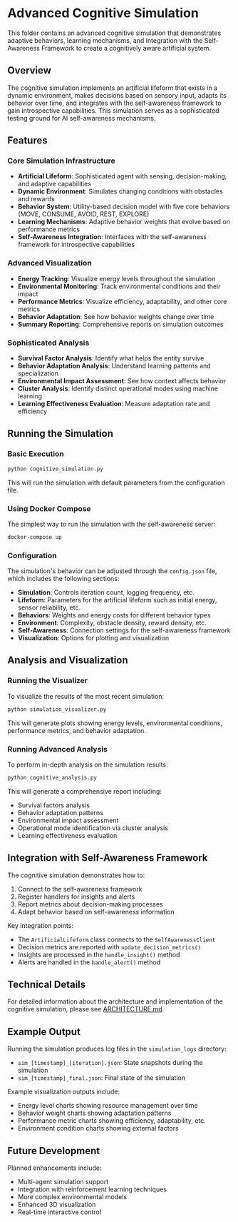 # Advanced Cognitive Simulation

This folder contains an advanced cognitive simulation that demonstrates adaptive behaviors, learning mechanisms, and integration with the Self-Awareness Framework to create a cognitively aware artificial system.

## Overview

The cognitive simulation implements an artificial lifeform that exists in a dynamic environment, makes decisions based on sensory input, adapts its behavior over time, and integrates with the self-awareness framework to gain introspective capabilities. This simulation serves as a sophisticated testing ground for AI self-awareness mechanisms.

## Features

### Core Simulation Infrastructure

- **Artificial Lifeform**: Sophisticated agent with sensing, decision-making, and adaptive capabilities
- **Dynamic Environment**: Simulates changing conditions with obstacles and rewards
- **Behavior System**: Utility-based decision model with five core behaviors (MOVE, CONSUME, AVOID, REST, EXPLORE)
- **Learning Mechanisms**: Adaptive behavior weights that evolve based on performance metrics
- **Self-Awareness Integration**: Interfaces with the self-awareness framework for introspective capabilities

### Advanced Visualization

- **Energy Tracking**: Visualize energy levels throughout the simulation
- **Environmental Monitoring**: Track environmental conditions and their impact
- **Performance Metrics**: Visualize efficiency, adaptability, and other core metrics
- **Behavior Adaptation**: See how behavior weights change over time
- **Summary Reporting**: Comprehensive reports on simulation outcomes

### Sophisticated Analysis

- **Survival Factor Analysis**: Identify what helps the entity survive
- **Behavior Adaptation Analysis**: Understand learning patterns and specialization
- **Environmental Impact Assessment**: See how context affects behavior
- **Cluster Analysis**: Identify distinct operational modes using machine learning
- **Learning Effectiveness Evaluation**: Measure adaptation rate and efficiency

## Running the Simulation

### Basic Execution

```bash
python cognitive_simulation.py
```

This will run the simulation with default parameters from the configuration file.

### Using Docker Compose

The simplest way to run the simulation with the self-awareness server:

```bash
docker-compose up
```

### Configuration

The simulation's behavior can be adjusted through the `config.json` file, which includes the following sections:

- **Simulation**: Controls iteration count, logging frequency, etc.
- **Lifeform**: Parameters for the artificial lifeform such as initial energy, sensor reliability, etc.
- **Behaviors**: Weights and energy costs for different behavior types
- **Environment**: Complexity, obstacle density, reward density, etc.
- **Self-Awareness**: Connection settings for the self-awareness framework
- **Visualization**: Options for plotting and visualization

## Analysis and Visualization

### Running the Visualizer

To visualize the results of the most recent simulation:

```bash
python simulation_visualizer.py
```

This will generate plots showing energy levels, environmental conditions, performance metrics, and behavior adaptation.

### Running Advanced Analysis

To perform in-depth analysis on the simulation results:

```bash
python cognitive_analysis.py
```

This will generate a comprehensive report including:
- Survival factors analysis
- Behavior adaptation patterns
- Environmental impact assessment
- Operational mode identification via cluster analysis
- Learning effectiveness evaluation

## Integration with Self-Awareness Framework

The cognitive simulation demonstrates how to:

1. Connect to the self-awareness framework
2. Register handlers for insights and alerts
3. Report metrics about decision-making processes
4. Adapt behavior based on self-awareness information

Key integration points:
- The `ArtificialLifeform` class connects to the `SelfAwarenessClient`
- Decision metrics are reported with `update_decision_metrics()`
- Insights are processed in the `handle_insight()` method
- Alerts are handled in the `handle_alert()` method

## Technical Details

For detailed information about the architecture and implementation of the cognitive simulation, please see [ARCHITECTURE.md](ARCHITECTURE.md).

## Example Output

Running the simulation produces log files in the `simulation_logs` directory:
- `sim_[timestamp]_[iteration].json`: State snapshots during the simulation
- `sim_[timestamp]_final.json`: Final state of the simulation

Example visualization outputs include:
- Energy level charts showing resource management over time
- Behavior weight charts showing adaptation patterns
- Performance metric charts showing efficiency, adaptability, etc.
- Environment condition charts showing external factors

## Future Development

Planned enhancements include:
- Multi-agent simulation support
- Integration with reinforcement learning techniques
- More complex environmental models
- Enhanced 3D visualization
- Real-time interactive control
